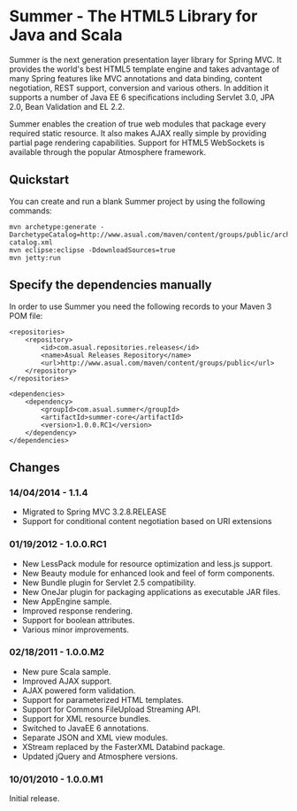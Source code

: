 # Summer - The HTML5 Library for Java and Scala

Summer is the next generation presentation layer library for Spring MVC. It provides the world's best HTML5 template 
engine and takes advantage of many Spring features like MVC annotations and data binding, content negotiation, 
REST support, conversion and various others. In addition it supports a number of Java EE 6 specifications including 
Servlet 3.0, JPA 2.0, Bean Validation and EL 2.2.

Summer enables the creation of true web modules that package every required static resource. It also makes AJAX 
really simple by providing partial page rendering capabilities. Support for HTML5 WebSockets is available through the 
popular Atmosphere framework.

## Quickstart

You can create and run a blank Summer project by using the following commands:

    mvn archetype:generate -DarchetypeCatalog=http://www.asual.com/maven/content/groups/public/archetype-catalog.xml
    mvn eclipse:eclipse -DdownloadSources=true
    mvn jetty:run
    
## Specify the dependencies manually

In order to use Summer you need the following records to your Maven 3 POM file:

    <repositories>
        <repository>
            <id>com.asual.repositories.releases</id>
            <name>Asual Releases Repository</name>
            <url>http://www.asual.com/maven/content/groups/public</url>
        </repository>
    </repositories>
    
    <dependencies>
        <dependency>
            <groupId>com.asual.summer</groupId>
            <artifactId>summer-core</artifactId>
            <version>1.0.0.RC1</version>
        </dependency>
    </dependencies>

## Changes

### 14/04/2014 - 1.1.4

* Migrated to Spring MVC 3.2.8.RELEASE
* Support for conditional content negotiation based on URI extensions

### 01/19/2012 - 1.0.0.RC1

* New LessPack module for resource optimization and less.js support.
* New Beauty module for enhanced look and feel of form components.
* New Bundle plugin for Servlet 2.5 compatibility.
* New OneJar plugin for packaging applications as executable JAR files.
* New AppEngine sample.
* Improved response rendering.
* Support for boolean attributes.
* Various minor improvements.

### 02/18/2011 - 1.0.0.M2

* New pure Scala sample.
* Improved AJAX support.
* AJAX powered form validation.
* Support for parameterized HTML templates.
* Support for Commons FileUpload Streaming API.
* Support for XML resource bundles.
* Switched to JavaEE 6 annotations.
* Separate JSON and XML view modules.
* XStream replaced by the FasterXML Databind package.
* Updated jQuery and Atmosphere versions.

### 10/01/2010 - 1.0.0.M1

Initial release.
